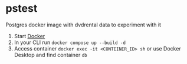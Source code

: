 # pstest
Postgres docker image with dvdrental data to experiment with it

1. Start [Docker](https://www.docker.com/get-started/)
2. In your CLI run `docker compose up --build -d`
3. Access container `docker exec -it <CONTEINER_ID> sh` or use Docker Desktop and find container `db`
